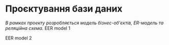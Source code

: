 # Проєктування бази даних

*В рамках проекту розробляється модель бізнес-об'єктів, ER-модель та реляційна схема.*
EER model 1

EER model 2

